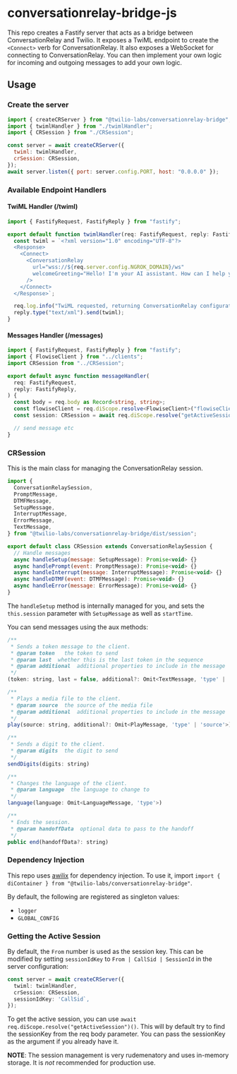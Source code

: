 # conversationrelay-bridge-js

This repo creates a Fastify server that acts as a bridge between ConversationRelay and Twilio. It exposes a TwiML endpoint to create the `<Connect>` verb for ConversationRelay. It also exposes a WebSocket for connecting to ConversationRelay. You can then implement your own logic for incoming and outgoing messages to add your own logic.

## Usage

### Create the server

```javascript
import { createCRServer } from "@twilio-labs/conversationrelay-bridge";
import { twimlHandler } from "./twimlHandler";
import { CRSession } from "./CRSession";

const server = await createCRServer({
  twiml: twimlHandler,
  crSession: CRSession,
});
await server.listen({ port: server.config.PORT, host: "0.0.0.0" });
```

### Available Endpoint Handlers

#### TwiML Handler (/twiml)

```typescript
import { FastifyRequest, FastifyReply } from "fastify";

export default function twimlHandler(req: FastifyRequest, reply: FastifyReply) {
  const twiml = `<?xml version="1.0" encoding="UTF-8"?>
  <Response>
    <Connect>
      <ConversationRelay
        url="wss://${req.server.config.NGROK_DOMAIN}/ws"
        welcomeGreeting="Hello! I'm your AI assistant. How can I help you today?"
      />
    </Connect>
  </Response>`;

  req.log.info("TwiML requested, returning ConversationRelay configuration");
  reply.type("text/xml").send(twiml);
}
```

#### Messages Handler (/messages)

```typescript
import { FastifyRequest, FastifyReply } from "fastify";
import { FlowiseClient } from "../clients";
import CRSession from "../CRSession";

export default async function messageHandler(
  req: FastifyRequest,
  reply: FastifyReply,
) {
  const body = req.body as Record<string, string>;
  const flowiseClient = req.diScope.resolve<FlowiseClient>("flowiseClient");
  const session: CRSession = await req.diScope.resolve("getActiveSession")();

  // send message etc
}
```

### CRSession

This is the main class for managing the ConversationRelay session.

```javascript
import {
  ConversationRelaySession,
  PromptMessage,
  DTMFMessage,
  SetupMessage,
  InterruptMessage,
  ErrorMessage,
  TextMessage,
} from "@twilio-labs/conversationrelay-bridge/dist/session";

export default class CRSession extends ConversationRelaySession {
  // Handle messages
  async handleSetup(message: SetupMessage): Promise<void> {}
  async handlePrompt(event: PromptMessage): Promise<void> {}
  async handleInterrupt(message: InterruptMessage): Promise<void> {}
  async handleDTMF(event: DTMFMessage): Promise<void> {}
  async handleError(message: ErrorMessage): Promise<void> {}
}
```

The `handleSetup` method is internally managed for you, and sets the `this.session` parameter with `SetupMessage` as well as `startTime`.

You can send messages using the aux methods:

```javascript
/**
 * Sends a token message to the client.
 * @param token   the token to send
 * @param last  whether this is the last token in the sequence
 * @param additional  additional properties to include in the message
 */
(token: string, last = false, additional?: Omit<TextMessage, 'type' | 'token' | 'last'>)

/**
 * Plays a media file to the client.
 * @param source  the source of the media file
 * @param additional  additional properties to include in the message
 */
play(source: string, additional?: Omit<PlayMessage, 'type' | 'source'>)

/**
 * Sends a digit to the client.
 * @param digits  the digit to send
 */
sendDigits(digits: string)

/**
 * Changes the language of the client.
 * @param language  the language to change to
 */
language(language: Omit<LanguageMessage, 'type'>)

/**
 * Ends the session.
 * @param handoffData  optional data to pass to the handoff
 */
public end(handoffData?: string)
```

### Dependency Injection

This repo uses [awilix](https://github.com/jeffijoe/awilix) for dependency injection. To use it, import `import { diContainer } from "@twilio-labs/conversationrelay-bridge"`.

By default, the following are registered as singleton values:

- `logger`
- `GLOBAL_CONFIG`


### Getting the Active Session

By default, the `From` number is used as the session key. This can be modified by setting `sessionIdKey` to `From | CallSid | SessionId` in the server configuration:

```typescript
const server = await createCRServer({
  twiml: twimlHandler,
  crSession: CRSession,
  sessionIdKey: 'CallSid`,
});
```

To get the active session, you can use `await req.diScope.resolve("getActiveSession")()`. This will by default try to find the sessionKey from the req body parameter. You can pass the sessionKey as the argument if you already have it.


__NOTE__: The session management is very rudemenatory and uses in-memory storage. It is _not_ recommended for production use.
